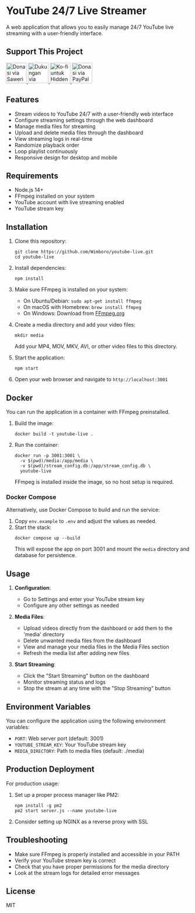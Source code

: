 # YouTube 24/7 Live Streamer

A web application that allows you to easily manage 24/7 YouTube live streaming with a user-friendly interface.

## Support This Project

<p>
  <a href="https://saweria.co/HiddenCyber">
    <img src="https://asset.hiddencyber.online/donate-buttons/saweria.svg" alt="Donasi via Saweria" height="56">
  </a>

  <a href="https://support.hiddencyber.online">
    <img src="https://asset.hiddencyber.online/donate-buttons/qris.svg" alt="Dukungan via QRIS" height="56">
  </a>

  <a href="https://ko-fi.com/hiddencyber">
    <img src="https://asset.hiddencyber.online/donate-buttons/ko-fi.svg" alt="Ko-fi untuk HiddenCyber" height="56">
  </a>

  <a href="https://paypal.me/wimboro">
    <img src="https://asset.hiddencyber.online/donate-buttons/paypal.svg" alt="Donasi via PayPal" height="56">
  </a>
</p>

## Features

- Stream videos to YouTube 24/7 with a user-friendly web interface
- Configure streaming settings through the web dashboard
- Manage media files for streaming
- Upload and delete media files through the dashboard
- View streaming logs in real-time
- Randomize playback order
- Loop playlist continuously
- Responsive design for desktop and mobile

## Requirements

- Node.js 14+
- FFmpeg installed on your system
- YouTube account with live streaming enabled
- YouTube stream key

## Installation

1. Clone this repository:
   ```
   git clone https://github.com/Wimboro/youtube-live.git
   cd youtube-live
   ```

2. Install dependencies:
   ```
   npm install
   ```

3. Make sure FFmpeg is installed on your system:
   - On Ubuntu/Debian: `sudo apt-get install ffmpeg`
   - On macOS with Homebrew: `brew install ffmpeg`
   - On Windows: Download from [FFmpeg.org](https://ffmpeg.org/download.html)

4. Create a media directory and add your video files:
   ```
   mkdir media
   ```
   Add your MP4, MOV, MKV, AVI, or other video files to this directory.

5. Start the application:
   ```
   npm start
   ```

6. Open your web browser and navigate to `http://localhost:3001`

## Docker

You can run the application in a container with FFmpeg preinstalled.

1. Build the image:
   ```
   docker build -t youtube-live .
   ```
2. Run the container:
   ```
   docker run -p 3001:3001 \
     -v $(pwd)/media:/app/media \
     -v $(pwd)/stream_config.db:/app/stream_config.db \
     youtube-live
   ```
   FFmpeg is installed inside the image, so no host setup is required.

### Docker Compose

Alternatively, use Docker Compose to build and run the service:

1. Copy `env.example` to `.env` and adjust the values as needed.
2. Start the stack:
   ```
   docker compose up --build
   ```
   This will expose the app on port 3001 and mount the `media` directory and database for persistence.

## Usage

1. **Configuration**: 
   - Go to Settings and enter your YouTube stream key
   - Configure any other settings as needed

2. **Media Files**:
   - Upload videos directly from the dashboard or add them to the 'media' directory
   - Delete unwanted media files from the dashboard
   - View and manage your media files in the Media Files section
   - Refresh the media list after adding new files

3. **Start Streaming**:
   - Click the "Start Streaming" button on the dashboard
   - Monitor streaming status and logs
   - Stop the stream at any time with the "Stop Streaming" button

## Environment Variables

You can configure the application using the following environment variables:
- `PORT`: Web server port (default: 3001)
- `YOUTUBE_STREAM_KEY`: Your YouTube stream key
- `MEDIA_DIRECTORY`: Path to media files (default: ./media)

## Production Deployment

For production usage:

1. Set up a proper process manager like PM2:
   ```
   npm install -g pm2
   pm2 start server.js --name youtube-live
   ```

2. Consider setting up NGINX as a reverse proxy with SSL

## Troubleshooting

- Make sure FFmpeg is properly installed and accessible in your PATH
- Verify your YouTube stream key is correct
- Check that you have proper permissions for the media directory
- Look at the stream logs for detailed error messages

## License

MIT 
